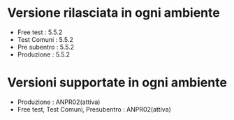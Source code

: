 # Versione rilasciata in ogni ambiente

- Free test : 5.5.2
- Test Comuni : 5.5.2
- Pre subentro : 5.5.2
- Produzione : 5.5.2


# Versioni supportate in ogni ambiente

- Produzione : ANPR02(attiva)
- Free test, Test Comuni, Presubentro : ANPR02(attiva)
